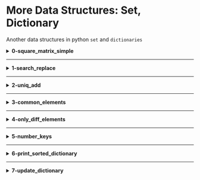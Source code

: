 # More Data Structures: Set, Dictionary
Another data structures in python `set` and `dictionaries`

<details>
<summary><b>0-square_matrix_simple</b></summary>
python program to that returns a new 2d matrix of each element squared
</details>
<hr />
<details>
<summary><b>1-search_replace</b></summary>
python program that replaces all occurrences of an element by another in a new list.
</details>
<hr />
<details>
<summary><b>2-uniq_add</b></summary>
python program that adds all unique integers in a list (only once for each integer).
</details>
<hr />
<details>
<summary><b>3-common_elements</b></summary>
python program that returns a set of common elements in two sets.
</details>
<hr />
<details>
<summary><b>4-only_diff_elements</b></summary>
python program that returns a set of all elements present in only one set.
</details>
<hr />
<details>
<summary><b>5-number_keys</b></summary>
python program that returns number of keys in a dictionary
</details>
<hr />
<details>
<summary><b>6-print_sorted_dictionary</b></summary>
python program that prints a dictionary by ordered keys.
</details>
<hr />
<details>
<summary><b>7-update_dictionary</b></summary>
python program that replaces or adds key/value in a dictionary.
</details>
